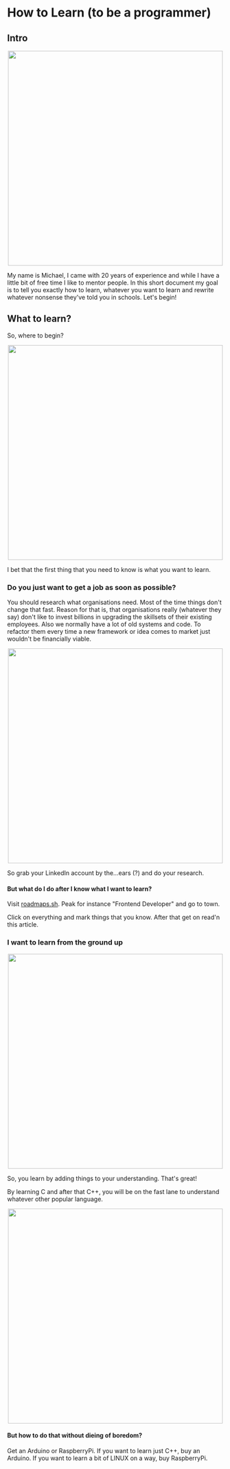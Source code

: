 # How to Learn (to be a programmer)
## Intro

<center><img width="500" src="https://raw.githubusercontent.com/miharajster/How-to-Learn/main/lib/I_am_your_teacher.jpg"/></center>

My name is Michael, I came with 20 years of experience and while I have a little bit of free time I like to mentor people. In this short document my goal is to tell you exactly how to learn, whatever you want to learn and rewrite whatever nonsense they've told you in schools. Let's begin!

## What to learn?
So, where to begin?

<center><img width="500" src="https://raw.githubusercontent.com/miharajster/How-to-Learn/main/lib/where_to_start.png"/></center>

I bet that the first thing that you need to know is what you want to learn.

### Do you just want to get a job as soon as possible?
You should research what organisations need. Most of the time things don't change that fast. Reason for that is, that organisations really (whatever they say) don't like to invest billions in upgrading the skillsets of their existing employees. Also we normally have a lot of old systems and code. To refactor them every time a new framework or idea comes to market just wouldn't be financially viable.

<center><img width="500" src="https://raw.githubusercontent.com/miharajster/How-to-Learn/main/lib/money_cry.gif"/></center>

So grab your LinkedIn account by the...ears (?) and do your research.

#### But what do I do after I know what I want to learn?
Visit [roadmaps.sh](https://roadmap.sh/roadmaps). Peak for instance "Frontend Developer" and go to town.

Click on everything and mark things that you know. After that get on read'n this article.

### I want to learn from the ground up
<center><img width="500" src="https://raw.githubusercontent.com/miharajster/How-to-Learn/main/lib/matrix.gif"/></center>

So, you learn by adding things to your understanding. That's great!

By learning C and after that C++, you will be on the fast lane to understand whatever other popular language.

<center><img width="500" src="https://raw.githubusercontent.com/miharajster/How-to-Learn/main/lib/sasha_c.jpg"/></center>

#### But how to do that without dieing of boredom?
Get an Arduino or RaspberryPi. If you want to learn just C++, buy an Arduino. If you want to learn a bit of LINUX on a way, buy RaspberryPi.

